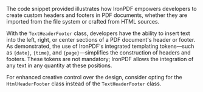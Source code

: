 The code snippet provided illustrates how IronPDF empowers developers to create custom headers and footers in PDF documents, whether they are imported from the file system or crafted from HTML sources.

With the `TextHeaderFooter` class, developers have the ability to insert text into the left, right, or center sections of a PDF document's header or footer. As demonstrated, the use of IronPDF's integrated templating tokens—such as `{date}`, `{time}`, and `{page}`—simplifies the construction of headers and footers. These tokens are not mandatory; IronPDF allows the integration of any text in any quantity at these positions.

For enhanced creative control over the design, consider opting for the `HtmlHeaderFooter` class instead of the `TextHeaderFooter` class.